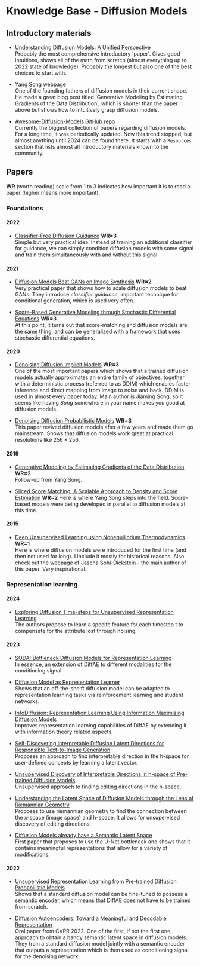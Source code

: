 # Knowledge Base - Diffusion Models

## Introductory materials

- [Understanding Diffusion Models: A Unified Perspective](https://arxiv.org/abs/2208.11970)  
Probably the most comprehensive introductory 'paper'. Gives good intuitions, shows all of the math from scratch (almost everything up to 2022 state of knowledge). Probably the longest but also one of the best choices to start with.

- [Yang Song webpage](https://arxiv.org/abs/2208.11970)  
One of the founding fathers of diffusion models in their current shape. He made a great blog post titled 'Generative Modeling by Estimating Gradients of the Data Distribution', which is shorter than the paper above but shows how to intuitively grasp diffusion models.

- [Awesome-Diffusion-Models GitHub repo](https://github.com/diff-usion/Awesome-Diffusion-Models)  
Currently the biggest collection of papers regarding diffusion models. For a long time, it was periodically updated. Now this trend stopped, but almost anything until 2024 can be found there. It starts with a ``Resources`` section that lists almost all introductory materials known to the community.

## Papers

**WR** (worth reading) scale from 1 to 3 indicates how important it is to read a paper (higher means more important).

### Foundations

#### 2022

- [Classifier-Free Diffusion Guidance](https://arxiv.org/abs/2207.12598) **WR=3**  
Simple but very practical idea. Instead of training an additional classifier for guidance, we can simply condition diffusion models with some signal and train them simultaneously with and without this signal.

#### 2021

- [Diffusion Models Beat GANs on Image Synthesis](https://arxiv.org/abs/2105.05233) **WR=2**  
Very practical paper that shows how to scale diffusion models to beat GANs. They introduce *classifier guidance*, important technique for conditional generation, which is used very often.

- [Score-Based Generative Modeling through Stochastic Differential Equations](https://arxiv.org/abs/2011.13456)  **WR=3**  
At this point, it turns out that score-matching and diffusion models are the same thing, and can be generalized with a framework that uses stochastic differential equations.

#### 2020

- [Denoising Diffusion Implicit Models](https://arxiv.org/abs/2010.02502)  **WR=3**  
One of the most important papers which shows that a trained diffusion models actually approximates an entire family of objectives, together with a deterministic process (referred to as DDIM) which enables faster inference and direct mapping from image to noise and back. DDIM is used in almost every paper today. Main author is Jiaming Song, so it seems like having *Song* somewhere in your name makes you good at diffusion models. 

- [Denoising Diffusion Probabilistic Models](https://arxiv.org/abs/2006.11239)  **WR=3**  
This paper revived diffusion models after a few years and made them go mainstream. Shows that diffusion models work great at practical resolutions like $256 \times 256$.

#### 2019

- [Generative Modeling by Estimating Gradients of the Data Distribution](https://arxiv.org/abs/1907.05600) **WR=2**  
Follow-up from Yang Song.

- [Sliced Score Matching: A Scalable Approach to Density and Score Estimation](https://arxiv.org/abs/1905.07088) **WR=2**
Here is where Yang Song steps into the field. Score-based models were being developed in parallel to diffusion models at this time.

#### 2015

- [Deep Unsupervised Learning using Nonequilibrium Thermodynamics](https://arxiv.org/abs/1503.03585)  **WR=1**  
Here is where diffusion models were introduced for the first time (and then not used for long). I include it mostly for historical reasons. Also check out the [webpage of Jascha Sohl-Dickstein](http://sohldickstein.com) - the main author of this paper. Very inspirational.

### Representation learning

#### 2024

- [Exploring Diffusion Time-steps for Unsupervised Representation Learning](https://arxiv.org/abs/2401.11430)  
The authors propose to learn a specifc feature for each timestep t to compensate for the attribute lost through noising.

#### 2023

- [SODA: Bottleneck Diffusion Models for Representation Learning](https://arxiv.org/abs/2311.17901)  
In essence, an extension of DiffAE to different modalities for the conditioning signal. 

- [Diffusion Model as Representation Learner](https://arxiv.org/abs/2308.10916)  
Shows that an off-the-shelft diffusion model can be adapted to representation learning tasks via reinforcement learning and student networks.

- [InfoDiffusion: Representation Learning Using Information Maximizing Diffusion Models](https://proceedings.mlr.press/v202/wang23ah.html)  
Improves representation learning capabilities of DiffAE by extending it with information theory related aspects.

- [Self-Discovering Interpretable Diffusion Latent Directions for Responsible Text-to-Image Generation](https://arxiv.org/abs/2311.17216)  
Proposes an approach to find interpretable direction in the h-space for user-defined concepts by learning a latent vector.

- [Unsupervised Discovery of Interpretable Directions in h-space of Pre-trained Diffusion Models](https://arxiv.org/abs/2310.09912)  
Unsupervised approach to finding editing directions in the h-space. 

- [Understanding the Latent Space of Diffusion Models through the Lens of Riemannian Geometry](https://arxiv.org/abs/2307.12868)  
Proposes to use riemannian geometry to find the connection between the x-space (image space) and h-space. It allows for unsupervised discovery of editing directions.

- [Diffusion Models already have a Semantic Latent Space](https://arxiv.org/abs/2210.10960)  
First paper that proposes to use the U-Net bottleneck and shows that it contains meaningful representations that allow for a variety of modifications.

#### 2022

- [Unsupervised Representation Learning from Pre-trained Diffusion Probabilistic Models](https://arxiv.org/abs/2212.12990)  
Shows that a standard diffusion model can be fine-tuned to possess a semantic encoder, which means that DiffAE does not have to be trained from scratch.

- [Diffusion Autoencoders: Toward a Meaningful and Decodable Representation](https://arxiv.org/abs/2111.15640)  
Oral paper from CVPR 2022. One of the first, if not the first one, approach to obtain a handy semantic latent space in diffusion models. They train a standard diffusion model jointly with a semantic encoder that outputs a representation which is then used as conditioning signal for the denoising network.